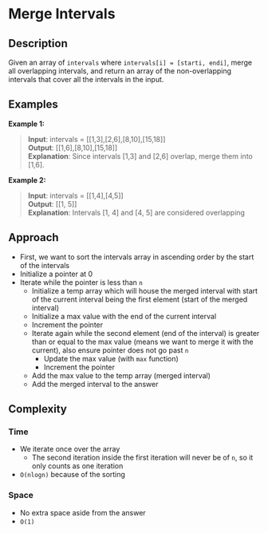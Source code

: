 # Merge Intervals
## Description
Given an array of `intervals` where `intervals[i] = [starti, endi]`, merge all overlapping intervals, and return an array of the non-overlapping intervals that cover all the intervals in the input.

## Examples
**Example 1:**
> **Input**: intervals = [[1,3],[2,6],[8,10],[15,18]]    
**Output**: [[1,6],[8,10],[15,18]]    
**Explanation**: Since intervals [1,3] and [2,6] overlap, merge them into [1,6].

**Example 2:**
> **Input**: intervals = [[1,4],[4,5]]  
**Output**: [[1, 5]]  
**Explanation**: Intervals [1, 4] and [4, 5] are considered overlapping

## Approach
- First, we want to sort the intervals array in ascending order by the start of the intervals
- Initialize a pointer at 0
- Iterate while the pointer is less than `n`
  + Initialize a temp array which will house the merged interval with start of the current interval being the first element (start of the merged interval)
  + Initialize a max value with the end of the current interval
  + Increment the pointer
  + Iterate again while the second element (end of the interval) is greater than or equal to the max value (means we want to merge it with the current), also ensure pointer does not go past `n`
    - Update the max value (with `max` function)
    - Increment the pointer
  + Add the max value to the temp array (merged interval)
  + Add the merged interval to the answer

## Complexity
### Time
- We iterate once over the array 
  + The second iteration inside the first iteration will never be of `n`, so it only counts as one iteration
- `O(nlogn)` because of the sorting

### Space
- No extra space aside from the answer
- `O(1)`